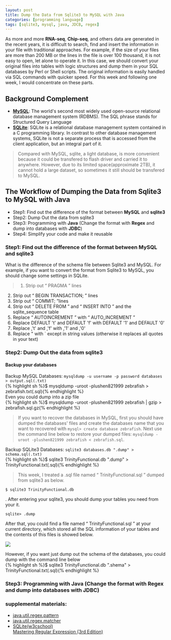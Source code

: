 ```yaml
---
layout: post
title: Dump the Data from Sqlite3 to MySQL with Java
categories: [programming language]
tags: [sqlite3, mysql, java, JDCB, regex]
---
```


As more and more **RNA-seq**, **Chip-seq**, and others data are generated in the recent years, it is
difficult to search, find and insert the information in your file with traditional approaches. For
example, if the size of your files are more than 200 MB or the lines in the file is over 100 thousand,
it is not easy to open, let alone to operate it. In this case, we should convert your original files into
tables with logic structures and dump them in your SQL databases by Perl or Shell scripts. The
original information is easily handled via SQL commands with quicker speed. For this week and
following one week, I would concentrate on these parts.

## Background Complement
- [**MySQL**](http://www.mysql.com/): The world's second most widely used open-source relational database management system (RDBMS). The SQL phrase stands for Structured Query Language
- [**SQLite**](https://sqlite.org/): SQLite is a relational database management system contained in a C programming library. In contrast to other database management systems, SQLite is not a separate process that is accessed from the client application, but an integral part of it.

> Compared with MySQL, sqlite, a light database, is more convenient because it could be transfered to flash driver and carried it to anywhere. However, due to its limited space(approximate 2TB), it cannot hold a large dataset, so sometimes it still should be transfered to MySQL.

## The Workflow of Dumping the Data from Sqlite3 to MySQL with Java 
- Step1: Find out the difference of the format between **MySQL** and **sqlite3**   
- Step2: Dump Out the data from sqlite3
- Step3: Programming with **Java** (Change the format with **Regex** and dump into databases with **JDBC**)   
- Step4: Simplify your code and make it reusable   

### Step1: Find out the difference of the format between **MySQL** and **sqlite3**

What is the difference of the schema file between Sqlite3 and MySQL. For example, if you want to convert the format from Sqlite3 to MySQL, you should change some settings in SQLite.   
>1. Strip out “ PRAGMA ” lines   
2. Strip out “ BEGIN TRANSACTION; ” lines   
3. Strip out “ COMMIT; ”lines   
4. Strip out “ DELETE FROM ” and “ INSERT INTO ” and the sqlite_sequence table   
5. Replace “ AUTOINCREMENT ” with “ AUTO_INCREMENT ”    
6. Replace DEFAULT 't' and DEFAULT 'f' with DEFAULT '1' and DEFAULT '0'   
7. Replace ,'t' and ,'f' with ,'1' and ,'0'   
8. Replace " with ` except in string values (otherwise it replaces all quotes in your text)   

### Step2: Dump Out the data from sqlite3   

#### Backup your databases   
Backup MySQL Databases: ```mysqldump -u username -p password databases > output.sql(.txt)```   
{% highlight sh %}$ mysqldump -uroot -plushen821999 zebrafish > zebrafish.txt(.sql){% endhighlight %}   
Even you could dump into a zip file   
{% highlight sh %}$ mysqldump -uroot -plushen821999 zebrafish | gzip > zebrafish.sql.gz{% endhighlight %}   
> If you want to recover the databases in MySQL, first you should have dumped the databases' files and create the databases name that you want to recovered with `mysql> create database zebrafish`. Next use the command line below to restore your dumped files: `mysqldump -uroot -plushen821999 zebrafish < zebrafish.sql`.   

Backup SQLite3 Databases: ```sqlite3 databases.db ".dump" > schema.sql(.txt)```   
{% highlight sh %}$ sqlite3 TrinityFunctional.db ".dump" > TrinityFunctional.txt(.sql){% endhighlight %}   
>This week, I treated a .sql file named “ TrinityFunctional.sql ” dumped from sqlite3 as below.
```
$ sqlite3 TrinityFunctional.db
```
. After entering your sqlite3, you should dump your tables you need from your it.
```
sqlite> .dump
```

After that, you could find a file named “ TrinityFunctional.sql ” at your current directory, which
stored all the SQL information of your tables and the contents of this files is showed below.

![](http://i.imgur.com/J5awnzi.png)

However, if you want just dump out the schema of the databases, you could dump with the command line below  
{% highlight sh %}$ sqlite3 TrinityFunctional.db ".shema" > TrinityFunctional.txt(.sql){% endhighlight %}   
### Step3: Programming with **Java** (Change the format with **Regex** and dump into databases with **JDBC**)     





### supplemental materials:   
- [java.util.regex.pattern](http://docs.oracle.com/javase/6/docs/api/java/util/regex/Pattern.html)   
- [java.util.regex.matcher](http://docs.oracle.com/javase/6/docs/api/java/util/regex/Matcher.html)   
- [SQLite(w3cschool)](http://www.w3cschool.cc/sqlite/sqlite-syntax.html)   
<a href="/books/mastering_regular_expressions_third_edition.pdf"> Mastering Regular Expression (3rd Edition) </a>   
  

